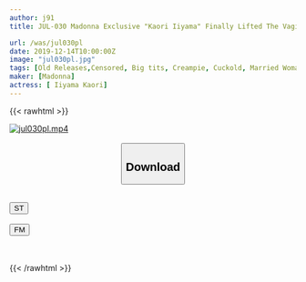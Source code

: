 ```yaml
---
author: j91
title: JUL-030 Madonna Exclusive "Kaori Iiyama" Finally Lifted The Vaginal Cum Shot! ! At The End Of The Month When Her Husband Goes To Golf, A Married Woman Who Invites Saffle To Her Home And Drowns In Sex. "Neither The Eldest Son Nor The Second Son Is A Child Of You ... And The Third Son Born Next Time ..."

url: /was/jul030pl
date: 2019-12-14T10:00:00Z
image: "jul030pl.jpg"
tags: [Old Releases,Censored, Big tits, Creampie, Cuckold, Married Woman, Mature Woman]
maker: [Madonna]
actress: [ Iiyama Kaori]
---
```



{{< rawhtml >}}

<div class="video" data-videoid="DzOLzJoKKBFkv2Y">
    <a href="javascript:;">
        <img src="/was/jul030pl/jul030pl.jpg" width="WIDTH" height="HEIGHT" alt="jul030pl.mp4" loading="lazy">
    </a>
</div>

<script type="text/javascript" src="https://j91.asia/asset/on-demand-st.js"></script>

<br>
  <link rel="stylesheet" href="https://j91.asia/asset/bs5.css">
  
  <center>
  <button class="btn btn-primary" type="button" data-bs-toggle="collapse" data-bs-target=".multi-collapse" aria-expanded="false" aria-controls="multiCollapseExample1 multiCollapseExample2"><h2>Download</h2></button></center>
</p>
<div class="row">
  <div class="col">
    <div class="collapse multi-collapse" id="multiCollapseExample1">
      <div class="card card-body">
	      	      <br>
<div class="buttons">  
<a href="https://streamtape.to/v/DzOLzJoKKBFkv2Y" target="_blank"><button class="btn-hover color-3"><i class="fa fa-download"></i> ST</button></a></div>
    </div>
  </div>
</div>
  <div class="col">
    <div class="collapse multi-collapse" id="multiCollapseExample2">
      <div class="card card-body">
	      <br>
<div class="buttons">
    <a href="https://filemoon.sx/d/33iu4likbc4b" target="_blank"><button class="btn-hover color-8"><i class="fa fa-download"></i> FM</button></a></div>
<br><br>
      </div>
    </div>
  </div>
</div>

{{< /rawhtml >}}